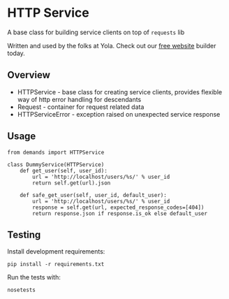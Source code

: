 # HTTP Service

A base class for building service clients on top of `requests` lib

Written and used by the folks at Yola. Check out our [free website][1] builder today.

## Overview

- HTTPService - base class for creating service clients, provides flexible way of http error handling for descendants
- Request - container for request related data
- HTTPServiceError - exception raised on unexpected service response

## Usage
    from demands import HTTPService

    class DummyService(HTTPService)
        def get_user(self, user_id):
            url = 'http://localhost/users/%s/' % user_id
            return self.get(url).json

        def safe_get_user(self, user_id, default_user):
            url = 'http://localhost/users/%s/' % user_id
            response = self.get(url, expected_response_codes=[404])
            return response.json if response.is_ok else default_user

## Testing

Install development requirements:

    pip install -r requirements.txt

Run the tests with:

    nosetests

[1]:https://www.yola.com/
